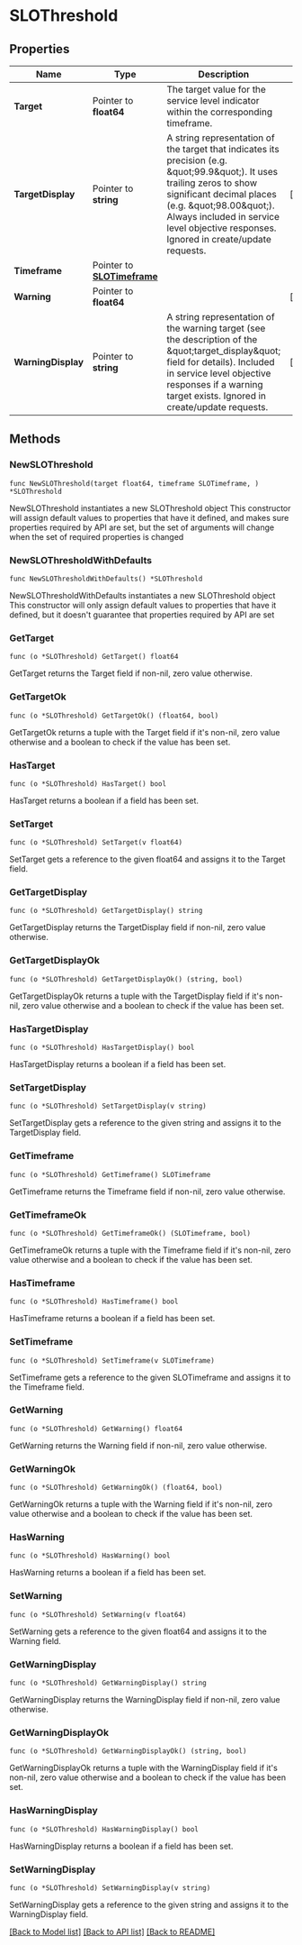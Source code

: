 # SLOThreshold

## Properties

Name | Type | Description | Notes
------------ | ------------- | ------------- | -------------
**Target** | Pointer to **float64** | The target value for the service level indicator within the corresponding timeframe. | 
**TargetDisplay** | Pointer to **string** | A string representation of the target that indicates its precision (e.g. \&quot;99.9\&quot;). It uses trailing zeros to show significant decimal places (e.g. \&quot;98.00\&quot;).  Always included in service level objective responses. Ignored in create/update requests. | [optional] 
**Timeframe** | Pointer to [**SLOTimeframe**](SLOTimeframe.md) |  | 
**Warning** | Pointer to **float64** |  | [optional] 
**WarningDisplay** | Pointer to **string** | A string representation of the warning target (see the description of the \&quot;target_display\&quot; field for details).  Included in service level objective responses if a warning target exists. Ignored in create/update requests. | [optional] 

## Methods

### NewSLOThreshold

`func NewSLOThreshold(target float64, timeframe SLOTimeframe, ) *SLOThreshold`

NewSLOThreshold instantiates a new SLOThreshold object
This constructor will assign default values to properties that have it defined,
and makes sure properties required by API are set, but the set of arguments
will change when the set of required properties is changed

### NewSLOThresholdWithDefaults

`func NewSLOThresholdWithDefaults() *SLOThreshold`

NewSLOThresholdWithDefaults instantiates a new SLOThreshold object
This constructor will only assign default values to properties that have it defined,
but it doesn't guarantee that properties required by API are set

### GetTarget

`func (o *SLOThreshold) GetTarget() float64`

GetTarget returns the Target field if non-nil, zero value otherwise.

### GetTargetOk

`func (o *SLOThreshold) GetTargetOk() (float64, bool)`

GetTargetOk returns a tuple with the Target field if it's non-nil, zero value otherwise
and a boolean to check if the value has been set.

### HasTarget

`func (o *SLOThreshold) HasTarget() bool`

HasTarget returns a boolean if a field has been set.

### SetTarget

`func (o *SLOThreshold) SetTarget(v float64)`

SetTarget gets a reference to the given float64 and assigns it to the Target field.

### GetTargetDisplay

`func (o *SLOThreshold) GetTargetDisplay() string`

GetTargetDisplay returns the TargetDisplay field if non-nil, zero value otherwise.

### GetTargetDisplayOk

`func (o *SLOThreshold) GetTargetDisplayOk() (string, bool)`

GetTargetDisplayOk returns a tuple with the TargetDisplay field if it's non-nil, zero value otherwise
and a boolean to check if the value has been set.

### HasTargetDisplay

`func (o *SLOThreshold) HasTargetDisplay() bool`

HasTargetDisplay returns a boolean if a field has been set.

### SetTargetDisplay

`func (o *SLOThreshold) SetTargetDisplay(v string)`

SetTargetDisplay gets a reference to the given string and assigns it to the TargetDisplay field.

### GetTimeframe

`func (o *SLOThreshold) GetTimeframe() SLOTimeframe`

GetTimeframe returns the Timeframe field if non-nil, zero value otherwise.

### GetTimeframeOk

`func (o *SLOThreshold) GetTimeframeOk() (SLOTimeframe, bool)`

GetTimeframeOk returns a tuple with the Timeframe field if it's non-nil, zero value otherwise
and a boolean to check if the value has been set.

### HasTimeframe

`func (o *SLOThreshold) HasTimeframe() bool`

HasTimeframe returns a boolean if a field has been set.

### SetTimeframe

`func (o *SLOThreshold) SetTimeframe(v SLOTimeframe)`

SetTimeframe gets a reference to the given SLOTimeframe and assigns it to the Timeframe field.

### GetWarning

`func (o *SLOThreshold) GetWarning() float64`

GetWarning returns the Warning field if non-nil, zero value otherwise.

### GetWarningOk

`func (o *SLOThreshold) GetWarningOk() (float64, bool)`

GetWarningOk returns a tuple with the Warning field if it's non-nil, zero value otherwise
and a boolean to check if the value has been set.

### HasWarning

`func (o *SLOThreshold) HasWarning() bool`

HasWarning returns a boolean if a field has been set.

### SetWarning

`func (o *SLOThreshold) SetWarning(v float64)`

SetWarning gets a reference to the given float64 and assigns it to the Warning field.

### GetWarningDisplay

`func (o *SLOThreshold) GetWarningDisplay() string`

GetWarningDisplay returns the WarningDisplay field if non-nil, zero value otherwise.

### GetWarningDisplayOk

`func (o *SLOThreshold) GetWarningDisplayOk() (string, bool)`

GetWarningDisplayOk returns a tuple with the WarningDisplay field if it's non-nil, zero value otherwise
and a boolean to check if the value has been set.

### HasWarningDisplay

`func (o *SLOThreshold) HasWarningDisplay() bool`

HasWarningDisplay returns a boolean if a field has been set.

### SetWarningDisplay

`func (o *SLOThreshold) SetWarningDisplay(v string)`

SetWarningDisplay gets a reference to the given string and assigns it to the WarningDisplay field.


[[Back to Model list]](../README.md#documentation-for-models) [[Back to API list]](../README.md#documentation-for-api-endpoints) [[Back to README]](../README.md)



